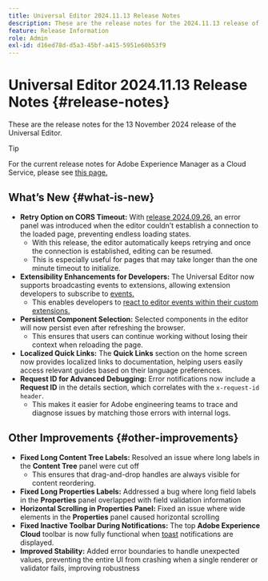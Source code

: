 ```yaml
---
title: Universal Editor 2024.11.13 Release Notes
description: These are the release notes for the 2024.11.13 release of the Universal Editor.
feature: Release Information
role: Admin
exl-id: d16ed78d-d5a3-45bf-a415-5951e60b53f9
---
```


# Universal Editor 2024.11.13 Release Notes {#release-notes}

These are the release notes for the 13 November 2024 release of the Universal Editor.

>[!TIP]
>
>For the current release notes for Adobe Experience Manager as a Cloud Service, please see [this page.](/help/release-notes/release-notes-cloud/release-notes-current.md)

## What’s New {#what-is-new}

* **Retry Option on CORS Timeout:** With [release 2024.09.26,](/help/release-notes/universal-editor/2024/2024-09-26.md) an error panel was introduced when the editor couldn’t establish a connection to the loaded page, preventing endless loading states. 
  * With this release, the editor automatically keeps retrying and once the connection is established, editing can be resumed.
  * This is especially useful for pages that may take longer than the one minute timeout to initialize.
* **Extensibility Enhancements for Developers:** The Universal Editor now supports  broadcasting events to extensions, allowing extension developers to subscribe to [events.](/help/implementing/universal-editor/events.md)
  * This enables developers to [react to editor events within their custom extensions.](/help/implementing/universal-editor/customizing.md#extending)
* **Persistent Component Selection:** Selected components in the editor will now persist even after refreshing the browser.
  * This ensures that users can continue working without losing their context when reloading the page.
* **Localized Quick Links:** The **Quick Links** section on the home screen now provides localized links to documentation, helping users easily access relevant guides based on their language preferences.
* **Request ID for Advanced Debugging:** Error notifications now include a **Request ID** in the details section, which correlates with the `x-request-id header`.
  * This makes it easier for Adobe engineering teams to trace and diagnose issues by matching those errors with internal logs.

## Other Improvements {#other-improvements}

* **Fixed Long Content Tree Labels:** Resolved an issue where long labels in the **Content Tree** panel were cut off
  * This ensures that drag-and-drop handles are always visible for content reordering.
* **Fixed Long Properties Labels:** Addressed a bug where long field labels in the **Properties** panel overlapped with field validation information
* **Horizontal Scrolling in Properties Panel:** Fixed an issue where wide elements in the **Properties** panel caused horizontal scrolling
* **Fixed Inactive Toolbar During Notifications:** The top **Adobe Experience Cloud** toolbar is now fully functional when [toast](https://spectrum.adobe.com/page/toast/) notifications are displayed.
* **Improved Stability:** Added error boundaries to handle unexpected values, preventing the entire UI from crashing when a single renderer or validator fails, improving robustness
